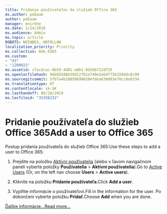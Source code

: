 ```yaml
---
title: Pridanie používateľov do služieb Office 365
ms.author: pebaum
author: pebaum
manager: mnirkhe
ms.date: 2/24/2018
ms.audience: Admin
ms.topic: article
ROBOTS: NOINDEX, NOFOLLOW
localization_priority: Priority
ms.collection: Adm_O365
ms.custom:
- "93"
- "1200022"
ms.assetid: cfacdcac-8b59-4d81-a8b1-0d16b712df25
ms.openlocfilehash: 9db93586639d12fb1a749e2eb8f756320ddc8c90
ms.sourcegitcommit: 5fb7a4b28859690020efdea630d03e70cc0e6334
ms.translationtype: HT
ms.contentlocale: sk-SK
ms.lasthandoff: 06/28/2019
ms.locfileid: "35358232"
---
```

# <a name="add-a-user-to-office-365"></a><span data-ttu-id="ccb9c-102">Pridanie používateľa do služieb Office 365</span><span class="sxs-lookup"><span data-stu-id="ccb9c-102">Add a user to Office 365</span></span>

<span data-ttu-id="ccb9c-103">Postup pridania používateľa do služieb Office 365:</span><span class="sxs-lookup"><span data-stu-id="ccb9c-103">Use these steps to add a user to Office 365:</span></span>
  
1. <span data-ttu-id="ccb9c-104">Prejdite na položku [Aktívni používatelia](https://admin.microsoft.com/Adminportal/Home?source=applauncher#/users) (alebo v ľavom navigačnom paneli vyberte položky **Používatelia** \> **Aktívni používatelia**).</span><span class="sxs-lookup"><span data-stu-id="ccb9c-104">Go to [Active Users](https://admin.microsoft.com/Adminportal/Home?source=applauncher#/users) (Or, on the left nav choose **Users** \> **Active users**).</span></span>

2. <span data-ttu-id="ccb9c-105">Kliknite na položku **Pridanie používateľa**.</span><span class="sxs-lookup"><span data-stu-id="ccb9c-105">Click **Add a user**.</span></span>

3. <span data-ttu-id="ccb9c-106">Vyplňte informácie o používateľovi.</span><span class="sxs-lookup"><span data-stu-id="ccb9c-106">Fill in the information for the user.</span></span> <span data-ttu-id="ccb9c-107">Po dokončení vyberte položku **Pridať**.</span><span class="sxs-lookup"><span data-stu-id="ccb9c-107">Choose **Add** when you are done.</span></span>

[<span data-ttu-id="ccb9c-108">Ďalšie informácie...</span><span class="sxs-lookup"><span data-stu-id="ccb9c-108">Read more...</span></span>](https://support.office.com/article/1970f7d6-03b5-442f-b385-5880b9c256ec)
  